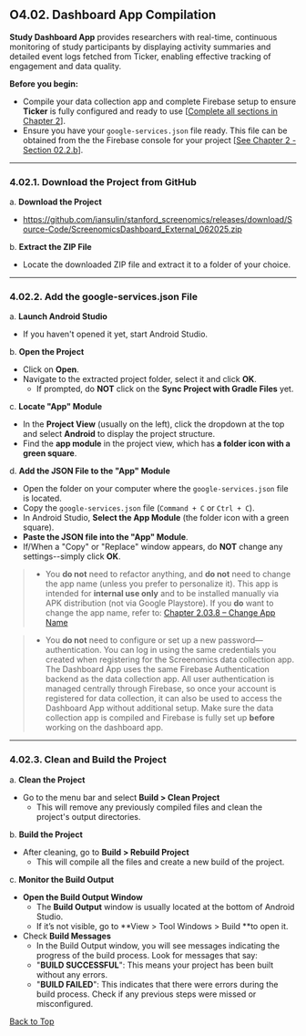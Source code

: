 ## O4.02. Dashboard App Compilation

**Study Dashboard App** provides researchers with real-time, continuous monitoring of study participants by displaying activity summaries and detailed event logs fetched from Ticker, enabling effective tracking of engagement and data quality.

**Before you begin:**
* Compile your data collection app and complete Firebase setup to ensure **Ticker** is fully configured and ready to use [[Complete all sections in Chapter 2](../Ch2_App-Compilation/)].
* Ensure you have your `google-services.json` file ready. This file can be obtained from the the Firebase console for your project [[See Chapter 2 - Section 02.2.b](../Ch2_App-Compilation/02_Firebase-Setup.md)].

---

### 4.02.1. Download the Project from GitHub

a. **Download the Project**
   - https://github.com/iansulin/stanford_screenomics/releases/download/Source-Code/ScreenomicsDashboard_External_062025.zip

b. **Extract the ZIP File**
   - Locate the downloaded ZIP file and extract it to a folder of your choice.

---

### 4.02.2. Add the google-services.json File

a. **Launch Android Studio**
   - If you haven't opened it yet, start Android Studio.

b. **Open the Project**
   - Click on **Open**.
   - Navigate to the extracted project folder, select it and click **OK**.
     - If prompted, do **NOT** click on the **Sync Project with Gradle Files** yet.

c. **Locate "App" Module**
   - In the **Project View** (usually on the left), click the dropdown at the top and select **Android** to display the project structure.
   - Find the **app module** in the project view, which has **a folder icon with a green square**. 

d.  **Add the JSON File to the "App" Module**
   - Open the folder on your computer where the `google-services.json` file is located.
   - Copy the `google-services.json` file (`Command + C` or `Ctrl + C`).
   - In Android Studio, **Select the App Module** (the folder icon with a green square).
   - **Paste the JSON file into the "App" Module**.
   - If/When a "Copy" or "Replace" window appears, do **NOT** change any settings--simply click **OK**.

> * You **do not** need to refactor anything, and **do not** need to change the app name (unless you prefer to personalize it). This app is intended for **internal use only** and to be installed manually via APK distribution (not via Google Playstore). If you **do** want to change the app name, refer to: [Chapter 2.03.8 – Change App Name](../Ch2_App-Compilation/03_Android-Studio-Setup.md)

> * You **do not** need to configure or set up a new password—authentication. You can log in using the same credentials you created when registering for the Screenomics data collection app. The Dashboard App uses the same Firebase Authentication backend as the data collection app. All user authentication is managed centrally through Firebase, so once your account is registered for data collection, it can also be used to access the Dashboard App without additional setup. Make sure the data collection app is compiled and Firebase is fully set up **before** working on the dashboard app.

---

### 4.02.3. Clean and Build the Project

a. **Clean the Project**
   - Go to the menu bar and select **Build > Clean Project**
      - This will remove any previously compiled files and clean the project's output directories.

b. **Build the Project**
   - After cleaning, go to **Build > Rebuild Project**
      - This will compile all the files and create a new build of the project.
      
c. **Monitor the Build Output**
   - **Open the Build Output Window**
      - The **Build Output** window is usually located at the bottom of Android Studio.
      - If it’s not visible, go to **View > Tool Windows > Build **to open it.
   - Check **Build Messages**
      - In the Build Output window, you will see messages indicating the progress of the build process. Look for messages that say:
      - "**BUILD SUCCESSFUL**": This means your project has been built without any errors.
      - "**BUILD FAILED**": This indicates that there were errors during the build process. Check if any previous steps were missed or misconfigured.



[Back to Top](#top)


